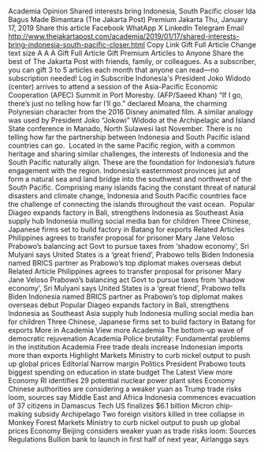 # 

Academia
Opinion
Shared interests bring Indonesia, South Pacific closer
Ida Bagus Made Bimantara
(The Jakarta Post)
Premium
Jakarta
Thu, January 17, 2019
Share this article
Facebook
WhatApp
X
LinkedIn
Telegram
Email
http://www.thejakartapost.com/academia/2019/01/17/shared-interests-bring-indonesia-south-pacific-closer.html
Copy Link
Gift Full Article
Change text size
A
A
A
Gift Full Article
Gift Premium Articles
to Anyone
Share the best of The Jakarta Post with friends, family, or colleagues. As a subscriber, you can gift 3 to 5 articles each month that anyone can read—no subscription needed!
Log in
Subscribe
Indonesia's President Joko Widodo (center) arrives to attend a session of the Asia-Pacific Economic Cooperation (APEC) Summit in Port Moresby. (AFP/Saeed Khan)
“If I go, there’s just no telling how far I’ll go.” declared Moana, the charming Polynesian character from the 2016 Disney animated film. A similar analogy was used by President Joko “Jokowi” Widodo at the Archipelagic and Island State conference in Manado, North Sulawesi last November.
There is no telling how far the partnership between Indonesia and South Pacific island countries can go.&nbsp;
Located in the same Pacific region, with a common heritage and sharing similar challenges, the interests of Indonesia and the South Pacific naturally align. These are the foundation for Indonesia’s future engagement with the region.
Indonesia’s easternmost provinces jut and form a natural sea and land bridge into the southwest and northwest of the South Pacific. Comprising many islands facing the constant threat of natural disasters and climate change, Indonesia and South Pacific countries face the challenge of connecting the islands throughout the vast ocean.&nbsp;
Popular
Diageo expands factory in Bali, strengthens Indonesia as Southeast Asia supply hub
Indonesia mulling social media ban for children
Three Chinese, Japanese firms set to build factory in Batang for exports
Related Articles
Philippines agrees to transfer proposal for prisoner Mary Jane Veloso
Prabowo’s balancing act
Govt to pursue taxes from ‘shadow economy’, Sri Mulyani says
United States is a ‘great friend’, Prabowo tells Biden
Indonesia named BRICS partner as Prabowo’s top diplomat makes overseas debut
Related Article
Philippines agrees to transfer proposal for prisoner Mary Jane Veloso
Prabowo’s balancing act
Govt to pursue taxes from ‘shadow economy’, Sri Mulyani says
United States is a ‘great friend’, Prabowo tells Biden
Indonesia named BRICS partner as Prabowo’s top diplomat makes overseas debut
Popular
Diageo expands factory in Bali, strengthens Indonesia as Southeast Asia supply hub
Indonesia mulling social media ban for children
Three Chinese, Japanese firms set to build factory in Batang for exports
More in Academia
View more
Academia
The bottom-up wave of democratic rejuvenation
Academia
Police brutality: Fundamental problems in the institution
Academia
Free trade deals increase Indonesian imports more than exports
Highlight
Markets
Ministry to curb nickel output to push up global prices
Editorial
Narrow margin
Politics
President Prabowo touts biggest spending on education in state budget
The Latest
View more
Economy
RI identifies 29 potential nuclear power plant sites
Economy
Chinese authorities are considering a weaker yuan as Trump trade risks loom, sources say
Middle East and Africa
Indonesia commences evacuation of 37 citizens in Damascus
Tech
US finalizes $6.1 billion Micron chip-making subsidy
Archipelago
Two foreign visitors killed in tree collapse in Monkey Forest
Markets
Ministry to curb nickel output to push up global prices
Economy
Beijing considers weaker yuan as trade risks loom: Sources
Regulations
Bullion bank to launch in first half of next year, Airlangga says